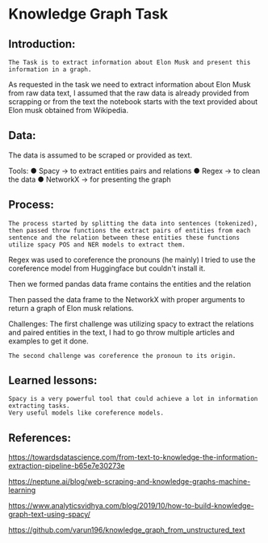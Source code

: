 # Knowledge Graph Task

## Introduction:

	The Task is to extract information about Elon Musk and present this information in a graph.

As requested in the task we need to extract information about Elon Musk from raw data text, I assumed that the raw data is already provided from scrapping or from the text the notebook starts with the text provided about Elon musk obtained from Wikipedia.


## Data: 
	
The data is assumed to be scraped or provided as text.

Tools: 
●	Spacy → to extract entities pairs and relations
●	Regex → to clean the data
●	NetworkX → for presenting the graph


## Process:

	The process started by splitting the data into sentences (tokenized), then passed throw functions the extract pairs of entities from each sentence and the relation between these entities these functions utilize spacy POS and NER models to extract them. 
	
Regex was used to coreference the pronouns (he mainly) I tried to use the coreference model from Huggingface but couldn't install it. 

Then we formed pandas data frame contains the entities and the relation

Then passed the data frame to the NetworkX with proper arguments to return a graph of Elon musk relations.

Challenges:
	The first challenge was utilizing spacy to extract the relations and paired entities in the text, I had to go throw multiple articles and examples to get it done.

	The second challenge was coreference the pronoun to its origin.
	
## Learned lessons:
	Spacy is a very powerful tool that could achieve a lot in information extracting tasks.
	Very useful models like coreference models.


## References: 

https://towardsdatascience.com/from-text-to-knowledge-the-information-extraction-pipeline-b65e7e30273e

https://neptune.ai/blog/web-scraping-and-knowledge-graphs-machine-learning

https://www.analyticsvidhya.com/blog/2019/10/how-to-build-knowledge-graph-text-using-spacy/

https://github.com/varun196/knowledge_graph_from_unstructured_text
